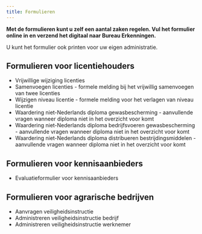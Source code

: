 ```yaml
---
title: Formulieren
---
```


**Met de formulieren kunt u zelf een aantal zaken regelen. Vul het formulier online in en verzend het digitaal naar Bureau Erkenningen.**

U kunt het formulier ook printen voor uw eigen administratie.

## Formulieren voor licentiehouders

- Vrijwillige wijziging licenties
- Samenvoegen licenties - formele melding bij het vrijwillig samenvoegen van twee licenties
- Wijzigen niveau licentie - formele melding voor het verlagen van niveau licentie
- Waardering niet-Nederlands diploma gewasbescherming - aanvullende vragen wanneer diploma niet in het overzicht voor komt
- Waardering niet-Nederlands diploma bedrijfsvoeren gewasbescherming - aanvullende vragen wanneer diploma niet in het overzicht voor komt
- Waardering niet-Nederlands diploma distribueren bestrijdingsmiddelen - aanvullende vragen wanneer diploma niet in het overzicht voor komt

## Formulieren voor kennisaanbieders

- Evaluatieformulier voor kennisaanbieders

## Formulieren voor agrarische bedrijven

- Aanvragen veiligheidsinstructie
- Administreren veiligheidsinstructie bedrijf
- Administreren veiligheidsinstructie werknemer
